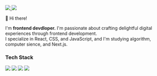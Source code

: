 <p>  
<a href="https://velog.io/@seeyong_0" target="_blank">
  <img src="https://img.shields.io/badge/Velog-20C997?style=flat-square&logo=Velog&logoColor=white"/>
</a>
<img src="https://img.shields.io/badge/seyoungchung9050@gmail.com-EA4335?style=flat-square&logo=Gmail&logoColor=white"/>
</p>

<p>
  👋 Hi there!
</p>
<p>
  I'm <b>frontend devdloper.</b> I'm passionate about crafting delightful digital experiences through frontend development.<br/>
  I specialize in React, CSS, and JavaScript, and I'm studying algorithm, computer sience, and Next.js.<br/> 
</p>

### Tech Stack
<p>
<img src="https://img.shields.io/badge/React-61DAFB?style=flat-square&logo=React&logoColor=white"/>
<img src="https://img.shields.io/badge/Next.js-000000?style=flat-square&logo=Next.js&logoColor=white"/>
<img src="https://img.shields.io/badge/JavaScript-F7DF12?style=flat-square&logo=JavaScript&logoColor=white"/>   
<img src="https://img.shields.io/badge/TypeScript-3178C6?style=flat-square&logo=TypeScript&logoColor=white"/>  
</p>

<!--
**seyoung97/seyoung97** is a ✨ _special_ ✨ repository because its `README.md` (this file) appears on your GitHub profile.

Here are some ideas to get you started:

- 🔭 I’m currently working on ...
- 🌱 I’m currently learning ...
- 👯 I’m looking to collaborate on ...
- 🤔 I’m looking for help with ...
- 💬 Ask me about ...
- 📫 How to reach me: ...
- 😄 Pronouns: ...
- ⚡ Fun fact: ...
-->
